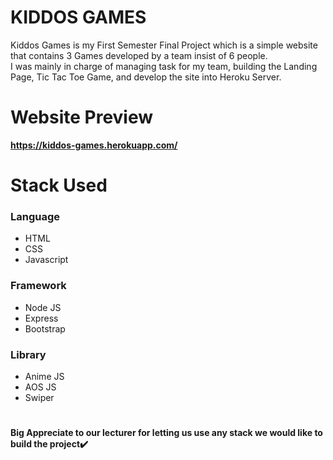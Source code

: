 # KIDDOS GAMES
Kiddos Games is my First Semester Final Project which is a simple website that contains 3 Games developed by a team insist of 6 people.\
I was mainly in charge of managing task for my team, building the Landing Page, Tic Tac Toe Game, and develop the site into Heroku Server.
# Website Preview
**https://kiddos-games.herokuapp.com/**
# Stack Used
### Language
- HTML
- CSS
- Javascript
### Framework
- Node JS
- Express 
- Bootstrap
### Library
- Anime JS
- AOS JS
- Swiper
# 
#### Big Appreciate to our lecturer for letting us use any stack we would like to build the project✔️
